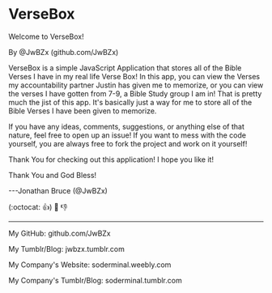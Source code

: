 # VerseBox
Welcome to VerseBox!

By @JwBZx (github.com/JwBZx)

VerseBox is a simple JavaScript Application that stores all of the Bible Verses I have in my real life Verse Box!
In this app, you can view the Verses my accountability partner Justin has given me to memorize, or you can view the verses I have gotten from 7-9, a Bible Study group I am in!
That is pretty much the jist of this app. It's basically just a way for me to store all of the Bible Verses I have been given to memorize.

If you have any ideas, comments, suggestions, or anything else of that nature, feel free to open up an issue!
If you want to mess with the code yourself, you are always free to fork the project and work on it yourself!

Thank You for checking out this application! I hope you like it!

Thank You and God Bless!

---Jonathan Bruce (@JwBZx)

(:octocat: :+1:) :crown: :-1:
- - - - - - - - - -
My GitHub: github.com/JwBZx

My Tumblr/Blog: jwbzx.tumblr.com

My Company's Website: soderminal.weebly.com

My Company's Tumblr/Blog: soderminal.tumblr.com
